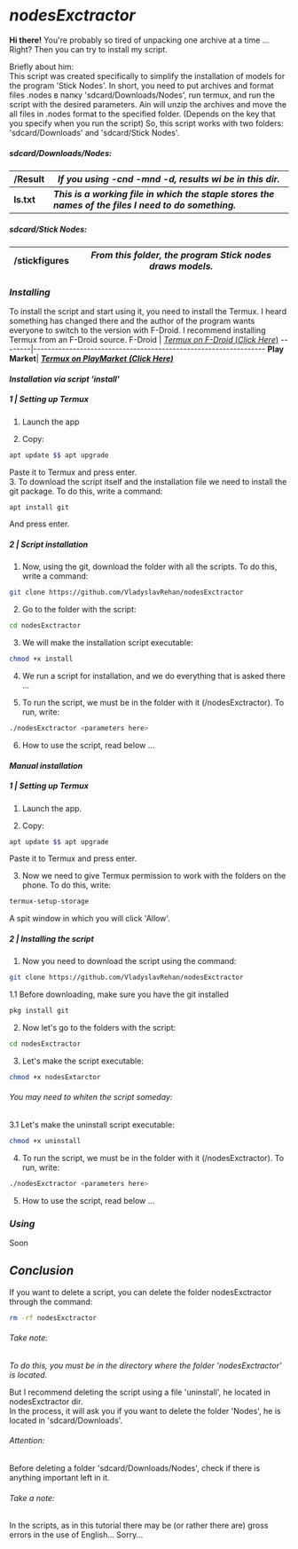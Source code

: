# _nodesExctractor_
**Hi there!**
You're probably so tired of unpacking one archive at a time ... Right?
Then you can try to install my script. 

Briefly about him:  
This script was created specifically to simplify the installation of models for the program 'Stick Nodes'. In short, you need to put archives and format files .nodes в папку 'sdcard/Downloads/Nodes', run termux, and run the script with the desired parameters.
Ain will unzip the archives and move the all files in .nodes format to the specified folder. (Depends on the key that you specify when you run the script)
So, this script works with two folders: 'sdcard/Downloads' and 'sdcard/Stick Nodes'.

##### _sdcard/Downloads/Nodes:_
/Result    | _If you using -cnd -mnd -d, results wi be in this dir._
-----------|-----------------------------------------------------
**ls.txt**| **_This is a working file in which the staple stores the names of the files I need to do something._**

##### _sdcard/Stick Nodes:_
/stickfigures | _From this folder, the program Stick nodes draws models._
--------------|---------------

### **_Installing_**
To install the script and start using it, you need to install the Termux. I heard something has changed there and the author of the program wants everyone to switch to the version with F-Droid.
I recommend installing Termux from an F-Droid source.
F-Droid | [_Termux on F-Droid_ (_Click Here_)](https://f-droid.org/en/packages/com.termux/)
--------|-----------------------------------------------------------------
**Play Market**| [_**Termux on PlayMarket**_ _**(Click Here)**_](https://play.google.com/store/apps/details?id=com.termux)  

#### _Installation via script 'install'_
##### *1* | _Setting up Termux_
1. Launch the app  

2. Copy:
```bash
apt update $$ apt upgrade
```
Paste it to Termux and press enter.  
3. To download the script itself and the installation file we need to install the git package. To do this, write a command:  
```bash
apt install git
```
And press enter.
##### *2* | _Script installation_
1. Now, using the git, download the folder with all the scripts. To do this, write a command:
```bash
git clone https://github.com/VladyslavRehan/nodesExctractor  
```  

2. Go to the folder with the script:
```bash
cd nodesExctractor
```  

3. We will make the installation script executable:
```bash
chmod +x install
```  

4. We run a script for installation, and we do everything that is asked there ...  

5. To run the script, we must be in the folder with it (/nodesExctractor). To run, write:
```bash
./nodesExctractor <parameters here>
```  

6. How to use the script, read below ...

#### _Manual installation_
##### *1* |  _Setting up Termux_
1. Launch the app.  

2. Copy:
```bash
apt update $$ apt upgrade
```
Paste it to Termux and press enter.  

3. Now we need to give Termux permission to work with the folders on the phone. To do this, write:
```bash
termux-setup-storage
```
A spit window in which you will click 'Allow'.
##### *2* |  _Installing the script_
1. Now you need to download the script using the command:
```bash
git clone https://github.com/VladyslavRehan/nodesExctractor
```
   1.1 Before downloading, make sure you have the git installed
   ```bash
   pkg install git
   ```  

2. Now let's go to the folders with the script:
```bash
cd nodesExctractor
```  

3. Let's make the script executable:
```bash
chmod +x nodesExtarctor
```
###### You may need to whiten the script someday:
3.1 Let's make the uninstall script executable:
```bash
chmod +x uninstall
```  

4. To run the script, we must be in the folder with it (/nodesExctractor). To run, write:
```bash
./nodesExctractor <parameters here>
```  

5. How to use the script, read below ...  

### *_Using_*
Soon
## *_Conclusion_*
If you want to delete a script, you can delete the folder nodesExctractor through the command:
```bash
rm -rf nodesExctractor
```
###### _Take note:_
_To do this, you must be in the directory where the folder 'nodesExctractor' is located._

But I recommend deleting the script using a file 'uninstall', he located in nodesExctractor dir.  
In the process, it will ask you if you want to delete the folder 'Nodes', he is located in 'sdcard/Downloads'.  

###### *Attention:*
Before deleting a folder 'sdcard/Downloads/Nodes', check if there is anything important left in it.  

###### _Take a note:_
In the scripts, as in this tutorial there may be (or rather there are) gross errors in the use of English... Sorry...  




